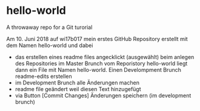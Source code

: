 # hello-world
A throwaway repo for a Git turorial

Am 10. Juni 2018 auf wi17b017 mein erstes GitHub Repository erstellt mit dem Namen hello-world und dabei
  - das erstellen eines readme files angecklickt (ausgewählt) beim anlegen des Repositories
im Master Brunch vom Reporistory hello-world liegt dann ein File mit Namen hello-world.
Einen Develompment Brunch readme-edits erstellen
   - im Development Brunch alle Änderungen machen 
   - readme file geändert weil diesen Text hinzugefügt
   - via Button [Commit Changes] Änderungen speichern (im development brunch) 
